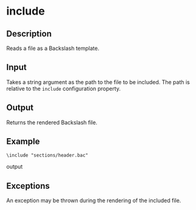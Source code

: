 include
=======

## Description

Reads a file as a Backslash template.

## Input

Takes a string argument as the path to the file to be included.  The path is relative to the `include` configuration property.

## Output

Returns the rendered Backslash file.

## Example

    \include "sections/header.bac"

output


## Exceptions

An exception may be thrown during the rendering of the included file.
